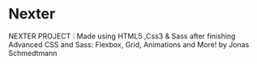 # Nexter

NEXTER PROJECT : Made using HTML5 ,Css3 & Sass after finishing Advanced CSS and Sass: Flexbox, Grid, Animations and More! by Jonas Schmedtmann
